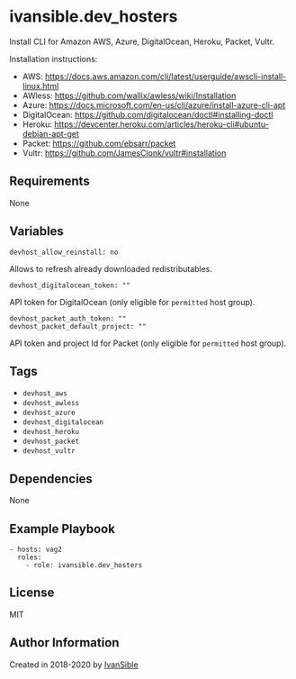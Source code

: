 # ivansible.dev_hosters

Install CLI for Amazon AWS, Azure, DigitalOcean, Heroku, Packet, Vultr.

Installation instructions:
- AWS:  https://docs.aws.amazon.com/cli/latest/userguide/awscli-install-linux.html
- AWless:  https://github.com/wallix/awless/wiki/Installation
- Azure:  https://docs.microsoft.com/en-us/cli/azure/install-azure-cli-apt
- DigitalOcean:  https://github.com/digitalocean/doctl#installing-doctl
- Heroku:  https://devcenter.heroku.com/articles/heroku-cli#ubuntu-debian-apt-get
- Packet: https://github.com/ebsarr/packet
- Vultr:  https://github.com/JamesClonk/vultr#installation


## Requirements

None


## Variables

    devhost_allow_reinstall: no
Allows to refresh already downloaded redistributables.

    devhost_digitalocean_token: ""
API token for DigitalOcean (only eligible for `permitted` host group).

    devhost_packet_auth_token: ""
    devhost_packet_default_project: ""
API token and project Id for Packet (only eligible for `permitted` host group).


## Tags

- `devhost_aws`
- `devhost_awless`
- `devhost_azure`
- `devhost_digitalocean`
- `devhost_heroku`
- `devhost_packet`
- `devhost_vultr`


## Dependencies

None


## Example Playbook

    - hosts: vag2
      roles:
        - role: ivansible.dev_hosters


## License

MIT


## Author Information

Created in 2018-2020 by [IvanSible](https://github.com/ivansible)
